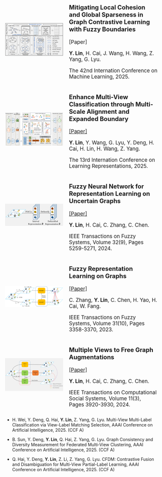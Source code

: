 <div style="font-size: 17px; display: flex; align-items: center;">
  <!-- 左边放图片 -->
  <div style="flex: 30%; padding-right: 20px;">
    <img src="../static/assets/publication/icml25_mitigate.png" alt="图1: 论文中的小图" width="100%">
  </div>
  <!-- 右边放论文介绍 -->
  <div style="flex: 50%;">
      <h3>Mitigating Local Cohesion and Global Sparseness in Graph Contrastive Learning with Fuzzy Boundaries</h3>
      <a src="../static/assets/publication/icml25_mitigate.pdf" target="_blank">[Paper]</a>
      <p><strong>Y. Lin</strong>, H. Cai, J. Wang, H. Wang, Z. Yang, G. Lyu.</p>
      <p>The 42nd Internation Conference on Machine Learning, 2025.</p>
  </div>
</div>



<div style="font-size: 17px; display: flex; align-items: center;">
  <!-- 左边放图片 -->
  <div style="flex: 30%; padding-right: 20px;">
    <img src="../static/assets/publication/iclr25_enhance_multi_view.png" alt="图1: 论文中的小图" width="100%">
  </div>
  <!-- 右边放论文介绍 -->
  <div style="flex: 50%;">
      <h3>Enhance Multi-View Classification through Multi-Scale Alignment and Expanded Boundary</h3>
      <a href="https://openreview.net/pdf?id=t1J2CnDFwj" target="_blank">[Paper]</a>
      <p><strong>Y. Lin</strong>, Y. Wang, G. Lyu, Y. Deng, H. Cai, H. Lin, H. Wang, Z. Yang.</p>
      <p>The 13rd Internation Conference on Learning Representations, 2025.</p>
  </div>
</div>

<!-- - <strong>Y. Lin</strong>, Y. Wang, G. Lyu, Y. Deng, H. Cai, H. Lin, H. Wang, Z. Yang. Enhance Multi-View Classification through Multi-Scale Alignment and Expanded Boundary. International Conference on Learning Representations, 2025. (TH-CPL A) [[Paper]](https://openreview.net/pdf?id=t1J2CnDFwj) -->

<div style="font-size: 17px; display: flex; align-items: center;">
  <!-- 左边放图片 -->
  <div style="flex: 30%; padding-right: 20px;">
    <img src="../static/assets/publication/tfs24_fuzzy_neural_network.png" alt="图1: 论文中的小图" width="100%">
  </div>
  <!-- 右边放论文介绍 -->
  <div style="flex: 50%;">
      <h3>Fuzzy Neural Network for Representation Learning on Uncertain Graphs</h3>
      <a href="https://ieeexplore.ieee.org/abstract/document/10571582/" target="_blank">[Paper]</a>
      <p><strong>Y. Lin</strong>, H. Cai, C. Zhang, C. Chen.</p>
      <p>IEEE Transactions on Fuzzy Systems, Volume 32(9), Pages 5259-5271, 2024.</p>
  </div>
</div>

<!-- - <strong>Y. Lin</strong>, H. Cai, C. Zhang, C. Chen. Fuzzy Neural Network for Representation Learning on Uncertain Graphs, IEEE Transactions on Fuzzy Systems. 32(9): 5259-5271, 2024. (JCR Q1, CCF B) [[Paper]](https://ieeexplore.ieee.org/abstract/document/10571582/) -->

<div style="font-size: 17px; display: flex; align-items: center;">
  <!-- 左边放图片 -->
  <div style="flex: 30%; padding-right: 20px;">
    <img src="../static/assets/publication/tfs23_fuzzy_representation.png" alt="图1: 论文中的小图" width="100%">
  </div>
  <!-- 右边放论文介绍 -->
  <div style="flex: 50%;">
      <h3>Fuzzy Representation Learning on Graphs</h3>
      <a href="https://ieeexplore.ieee.org/abstract/document/10061283/" target="_blank">[Paper]</a>
      <p>C. Zhang, <strong>Y. Lin</strong>, C. Chen, H. Yao, H. Cai, W. Fang.</p>
      <p>IEEE Transactions on Fuzzy Systems, Volume 31(10), Pages 3358-3370, 2023.</p>
  </div>
</div>

<!-- - C. Zhang, <strong>Y. Lin</strong>, C. Chen, H. Yao, H. Cai, W. Fang. Fuzzy Representation Learning on Graphs, IEEE Transactions on Fuzzy Systems. 31(10): 3358-3370, 2023. (JCR Q1, CCF B) [[Paper]](https://ieeexplore.ieee.org/abstract/document/10061283/) -->


<div style="font-size: 17px; display: flex; align-items: center;">
  <!-- 左边放图片 -->
  <div style="flex: 30%; padding-right: 20px;">
    <img src="../static/assets/publication/tcss24_multiple_views.png" alt="图1: 论文中的小图" width="100%">
  </div>
  <!-- 右边放论文介绍 -->
  <div style="flex: 50%;">
      <h3>Multiple Views to Free Graph Augmentations</h3>
      <a href="https://ieeexplore.ieee.org/abstract/document/10342655/" target="_blank">[Paper]</a>
      <p><strong>Y. Lin</strong>, H. Cai, C. Zhang, C. Chen.</p>
      <p>IEEE Transactions on Computational Social Systems, Volume 11(3), Pages 3920-3930, 2024.</p>
  </div>
</div>

<!-- - <strong>Y. Lin</strong>, H. Cai, C. Zhang, C. Chen. Multiple Views to Free Graph Augmentations, IEEE Transactions on Computational Social Systems. 11(3): 3290-3230, 2024. (JCR Q1, CCF C) [[Paper]](https://ieeexplore.ieee.org/abstract/document/10342655/) -->

- H. Wei, Y. Deng, Q. Hai, <strong>Y. Lin</strong>, Z. Yang, G. Lyu. Multi-View Multi-Label Classification via View-Label Matching Selection, AAAI Conference on Artificial Intelligence, 2025. (CCF A)

- B. Sun, Y. Deng, <strong>Y. Lin</strong>, Q. Hai, Z. Yang, G. Lyu. Graph Consistency and Diversity Measurement for Federated Multi-View Clustering, AAAI Conference on Artificial Intelligence, 2025. (CCF A)

- Q. Hai, Y. Deng, <strong>Y. Lin</strong>, Z. Li, Z. Yang, G. Lyu. CFDM: Contrastive Fusion and Disambiguation for Multi-View Partial-Label Learning, AAAI Conference on Artificial Intelligence, 2025. (CCF A)

